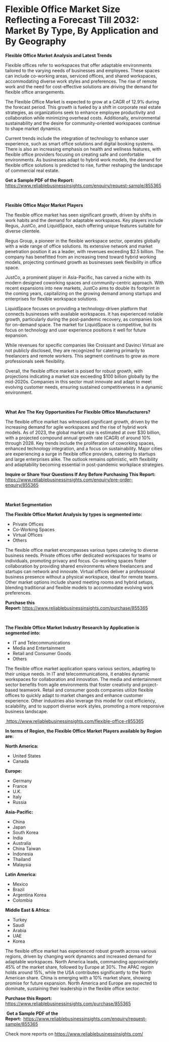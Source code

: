 <p><h1>Flexible Office Market Size Reflecting a Forecast Till 2032: Market By Type, By Application and By Geography</h1></p><p><strong>Flexible Office Market Analysis and Latest Trends</strong></p>
<p><p>Flexible offices refer to workspaces that offer adaptable environments tailored to the varying needs of businesses and employees. These spaces can include co-working areas, serviced offices, and shared workspaces, accommodating diverse work styles and preferences. The rise of remote work and the need for cost-effective solutions are driving the demand for flexible office arrangements.</p><p>The Flexible Office Market is expected to grow at a CAGR of 12.9% during the forecast period. This growth is fueled by a shift in corporate real estate strategies, as organizations seek to enhance employee productivity and collaboration while minimizing overhead costs. Additionally, environmental sustainability and the desire for community-oriented workspaces continue to shape market dynamics.</p><p>Current trends include the integration of technology to enhance user experience, such as smart office solutions and digital booking systems. There is also an increasing emphasis on health and wellness features, with flexible office providers focusing on creating safe and comfortable environments. As businesses adapt to hybrid work models, the demand for flexible office solutions is predicted to rise, further reshaping the landscape of commercial real estate.</p></p>
<p><strong>Get a Sample PDF of the Report:&nbsp;</strong> <a href="https://www.reliablebusinessinsights.com/enquiry/request-sample/855365?utm_campaign=2448&utm_medium=2&utm_source=Github&utm_content=ia&utm_term=18022025&utm_id=flexible-office">https://www.reliablebusinessinsights.com/enquiry/request-sample/855365</a></p>
<p>&nbsp;</p>
<p><strong>Flexible Office Major Market Players</strong></p>
<p><p>The flexible office market has seen significant growth, driven by shifts in work habits and the demand for adaptable workspaces. Key players include Regus, JustCo, and LiquidSpace, each offering unique features suitable for diverse clientele.</p><p>Regus Group, a pioneer in the flexible workspace sector, operates globally with a wide range of office solutions. Its extensive network and market penetration position it as a leader, with revenues exceeding $2.5 billion. The company has benefitted from an increasing trend toward hybrid working models, projecting continued growth as businesses seek flexibility in office space.</p><p>JustCo, a prominent player in Asia-Pacific, has carved a niche with its modern designed coworking spaces and community-centric approach. With recent expansions into new markets, JustCo aims to double its footprint in the coming years, capitalizing on the growing demand among startups and enterprises for flexible workspace solutions.</p><p>LiquidSpace focuses on providing a technology-driven platform that connects businesses with available workspaces. It has experienced notable growth, particularly during the post-pandemic recovery, as companies look for on-demand space. The market for LiquidSpace is competitive, but its focus on technology and user experience positions it well for future expansion.</p><p>While revenues for specific companies like Croissant and Davinci Virtual are not publicly disclosed, they are recognized for catering primarily to freelancers and remote workers. This segment continues to grow as more professionals seek flexibility.</p><p>Overall, the flexible office market is poised for robust growth, with projections indicating a market size exceeding $100 billion globally by the mid-2020s. Companies in this sector must innovate and adapt to meet evolving customer needs, ensuring sustained competitiveness in a dynamic environment.</p></p>
<p>&nbsp;</p>
<p><strong>What Are The Key Opportunities For Flexible Office Manufacturers?</strong></p>
<p><p>The flexible office market has witnessed significant growth, driven by the increasing demand for agile workspaces and the rise of hybrid work models. As of 2023, the global market size is estimated at over $30 billion, with a projected compound annual growth rate (CAGR) of around 10% through 2028. Key trends include the proliferation of coworking spaces, enhanced technology integration, and a focus on sustainability. Major cities are experiencing a surge in flexible office providers, catering to startups and large enterprises alike. The outlook remains optimistic, with flexibility and adaptability becoming essential in post-pandemic workplace strategies.</p></p>
<p><strong>Inquire or Share Your Questions If Any Before Purchasing This Report:</strong> <a href="https://www.reliablebusinessinsights.com/enquiry/pre-order-enquiry/855365?utm_campaign=2448&utm_medium=2&utm_source=Github&utm_content=ia&utm_term=18022025&utm_id=flexible-office">https://www.reliablebusinessinsights.com/enquiry/pre-order-enquiry/855365</a></p>
<p>&nbsp;</p>
<p><strong>Market Segmentation</strong></p>
<p><strong>The Flexible Office Market Analysis by types is segmented into:</strong></p>
<p><ul><li>Private Offices</li><li>Co-Working Spaces</li><li>Virtual Offices</li><li>Others</li></ul></p>
<p><p>The flexible office market encompasses various types catering to diverse business needs. Private offices offer dedicated workspaces for teams or individuals, promoting privacy and focus. Co-working spaces foster collaboration by providing shared environments where freelancers and startups can network and innovate. Virtual offices deliver a professional business presence without a physical workspace, ideal for remote teams. Other market options include shared meeting rooms and hybrid setups, blending traditional and flexible models to accommodate evolving work preferences.</p></p>
<p><strong>Purchase this Report:&nbsp;</strong><a href="https://www.reliablebusinessinsights.com/purchase/855365?utm_campaign=2448&utm_medium=2&utm_source=Github&utm_content=ia&utm_term=18022025&utm_id=flexible-office">https://www.reliablebusinessinsights.com/purchase/855365</a></p>
<p>&nbsp;</p>
<p><strong>The Flexible Office Market Industry Research by Application is segmented into:</strong></p>
<p><ul><li>IT and Telecommunications</li><li>Media and Entertainment</li><li>Retail and Consumer Goods</li><li>Others</li></ul></p>
<p><p>The flexible office market application spans various sectors, adapting to their unique needs. In IT and telecommunications, it enables dynamic workspaces for collaboration and innovation. The media and entertainment sector benefits from agile environments that foster creativity and project-based teamwork. Retail and consumer goods companies utilize flexible offices to quickly adapt to market changes and enhance customer experience. Other industries also leverage this model for cost efficiency, scalability, and to support diverse work styles, promoting a more responsive business landscape.</p></p>
<p><a href="https://www.reliablebusinessinsights.com/flexible-office-r855365?utm_campaign=2448&utm_medium=2&utm_source=Github&utm_content=ia&utm_term=18022025&utm_id=flexible-office">&nbsp;https://www.reliablebusinessinsights.com/flexible-office-r855365</a></p>
<p><strong>In terms of Region, the Flexible Office Market Players available by Region are:</strong></p>
<p>
    <p> <strong> North America: </strong>
        <ul>
            <li>United States</li>
            <li>Canada</li>
        </ul>
        </p> 
    <p> <strong> Europe: </strong>
        <ul>
            <li>Germany</li>
            <li>France</li>
            <li>U.K.</li>
            <li>Italy</li>
            <li>Russia</li>
        </ul>
        </p> 
    <p> <strong> Asia-Pacific: </strong>
        <ul>
            <li>China</li>
            <li>Japan</li>
            <li>South Korea</li>
            <li>India</li>
            <li>Australia</li>
            <li>China Taiwan</li>
            <li>Indonesia</li>
            <li>Thailand</li>
            <li>Malaysia</li>
        </ul>
        </p> 
    <p> <strong> Latin America: </strong>
        <ul>
            <li>Mexico</li>
            <li>Brazil</li>
            <li>Argentina Korea</li>
            <li>Colombia</li>
        </ul>
        </p> 
    <p> <strong> Middle East & Africa: </strong>
        <ul>
            <li>Turkey</li>
            <li>Saudi</li>
            <li>Arabia</li>
            <li>UAE</li>
            <li>Korea</li>
        </ul>
    </p>
    </p>
<p><p>The flexible office market has experienced robust growth across various regions, driven by changing work dynamics and increased demand for adaptable workspaces. North America leads, commanding approximately 45% of the market share, followed by Europe at 30%. The APAC region holds around 15%, while the USA contributes significantly to the North American share. China is emerging with a 10% market share, showing promise for future expansion. North America and Europe are expected to dominate, sustaining their leadership in the flexible office sector.</p></p>
<p><strong>Purchase this Report: </strong><a href="https://www.reliablebusinessinsights.com/purchase/855365?utm_campaign=2448&utm_medium=2&utm_source=Github&utm_content=ia&utm_term=18022025&utm_id=flexible-office">https://www.reliablebusinessinsights.com/purchase/855365</a></p>
<p>&nbsp;<strong>Get a Sample PDF of the Report:&nbsp;&nbsp;</strong><a href="https://www.reliablebusinessinsights.com/enquiry/request-sample/855365?utm_campaign=2448&utm_medium=2&utm_source=Github&utm_content=ia&utm_term=18022025&utm_id=flexible-office">https://www.reliablebusinessinsights.com/enquiry/request-sample/855365</a></p>
<p><strong></strong></p>
<p>Check more reports on <a href="https://www.reliablebusinessinsights.com/?utm_campaign=2448&utm_medium=2&utm_source=Github&utm_content=ia&utm_term=18022025&utm_id=flexible-office">https://www.reliablebusinessinsights.com/</a></p>
